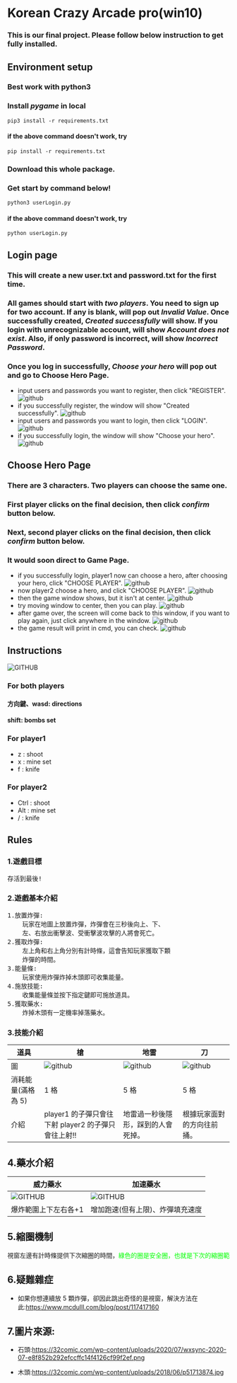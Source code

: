 # Korean Crazy Arcade pro(win10)

### This is our final project. Please follow below instruction to get fully installed.

## Environment setup

### Best work with python3

### Install _pygame_ in local

```
pip3 install -r requirements.txt
```

#### if the above command doesn't work, try

```
pip install -r requirements.txt
```

### Download this whole package.

### Get start by command below!

```
python3 userLogin.py
```

#### if the above command doesn't work, try

```
python userLogin.py
```

## Login page

### This will create a new user.txt and password.txt for the first time.

### All games should start with _two players_. You need to sign up for two account. If any is blank, will pop out _Invalid Value_. Once successfully created, _Created successfully_ will show. If you login with unrecognizable account, will show _Account does not exist_. Also, if only password is incorrect, will show _Incorrect Password_.

### Once you log in successfully, _Choose your hero_ will pop out and go to Choose Hero Page.

- input users and passwords you want to register, then click "REGISTER".
  ![github](<操作畫面/2022-01-20%20(1).png>)
- if you successfully register, the window will show "Created successfully".
  ![github](<操作畫面/2022-01-20%20(2).png>)
- input users and passwords you want to login, then click "LOGIN".
  ![github](<操作畫面/2022-01-20%20(3).png>)
- if you successfully login, the window will show "Choose your hero".
  ![github](<操作畫面/2022-01-20%20(4).png>)

## Choose Hero Page

### There are 3 characters. Two players can choose the same one.

### First player clicks on the final decision, then click _confirm_ button below.

### Next, second player clicks on the final decision, then click _confirm_ button below.

### It would soon direct to Game Page.

- if you successfully login, player1 now can choose a hero, after choosing your hero, click "CHOOSE PLAYER".
  ![github](<操作畫面/2022-01-20%20(9).png>)
- now player2 choose a hero, and click "CHOOSE PLAYER".
  ![github](<操作畫面/2022-01-20%20(6).png>)
- then the game window shows, but it isn't at center.
  ![github](<操作畫面/2022-01-20%20(7).png>)
- try moving window to center, then you can play.
  ![github](<操作畫面/2022-01-20%20(8).png>)
- after game over, the screen will come back to this window, if you want to play again, just click anywhere in the window.
  ![github](<操作畫面/2022-01-20%20(6).png>)
- the game result will print in cmd, you can check.
  ![github](<操作畫面/2022-01-20%20(12).png>)

## Instructions

![GITHUB](道具包/操作說明.jpg)

### For both players

#### 方向鍵、wasd: directions

#### shift: bombs set

### For player1

- z : shoot
- x : mine set
- f : knife

### For player2

- Ctrl : shoot
- Alt : mine set
- / : knife

## Rules

### 1.遊戲目標

<pre>
存活到最後!
</pre>

### 2.遊戲基本介紹

<pre>
1.放置炸彈:
    玩家在地圖上放置炸彈，炸彈會在三秒後向上、下、
    左、右放出衝擊波、受衝擊波攻擊的人將會死亡。
2.獲取炸彈:
    左上角和右上角分別有計時條，這會告知玩家獲取下顆 
    炸彈的時間。
3.能量條:
    玩家使用炸彈炸掉木頭即可收集能量。
4.施放技能:
    收集能量條並按下指定鍵即可施放道具。
5.獲取藥水:
    炸掉木頭有一定機率掉落藥水。
</pre>

### 3.技能介紹

| 道具               | 槍                                                  | 地雷                               | 刀                         |
| ------------------ | --------------------------------------------------- | ---------------------------------- | -------------------------- |
| 圖                 | ![github](道具包/槍槍.png)                          | ![github](道具包/地雷.png)         | ![github](道具包/刀子.png) |
| 消耗能量(滿格為 5) | 1 格                                                | 5 格                               | 5 格                       |
| 介紹               | player1 的子彈只會往下射 player2 的子彈只會往上射!! | 地雷過一秒後隱形，踩到的人會死掉。 | 根據玩家面對的方向往前捅。 |

## 4.藥水介紹

| 威力藥水                       | 加速藥水                         |
| ------------------------------ | -------------------------------- |
| ![GITHUB](道具包/威力藥水.png) | ![GITHUB](道具包/加速藥水.png)   |
| 爆炸範圍上下左右各+1           | 增加跑速(但有上限)、炸彈填充速度 |

## 5.縮圈機制

<pre>
視窗左邊有計時條提供下次縮圈的時間，<font color=#00FF00>綠色的圈是安全圈，也就是下次的縮圈範圍</font>，<font color=#FF0000>紅色的圈是毒圈，跑出圈外就死了!!</font>
</pre>

## 6.疑難雜症

- 如果你想連續放 5 顆炸彈，卻因此跳出奇怪的是視窗，解決方法在此:https://www.mcdulll.com/blog/post/117417160

## 7.圖片來源:

- 石頭:https://32comic.com/wp-content/uploads/2020/07/wxsync-2020-07-e8f852b292efccffc14f4126cf99f2ef.png

- 木頭:https://32comic.com/wp-content/uploads/2018/06/p51713874.jpg
